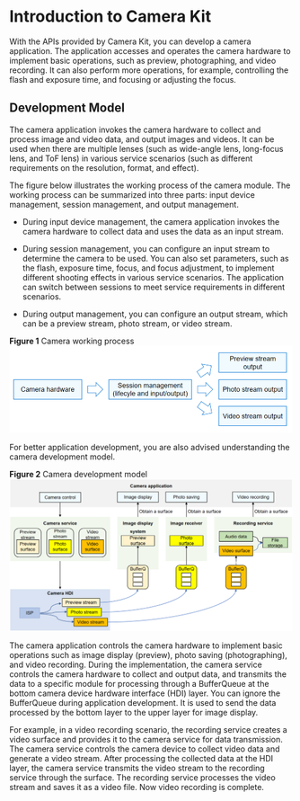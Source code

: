 # Introduction to Camera Kit

With the APIs provided by Camera Kit, you can develop a camera application. The application accesses and operates the camera hardware to implement basic operations, such as preview, photographing, and video recording. It can also perform more operations, for example, controlling the flash and exposure time, and focusing or adjusting the focus.

## Development Model

The camera application invokes the camera hardware to collect and process image and video data, and output images and videos. It can be used when there are multiple lenses (such as wide-angle lens, long-focus lens, and ToF lens) in various service scenarios (such as different requirements on the resolution, format, and effect).

The figure below illustrates the working process of the camera module. The working process can be summarized into three parts: input device management, session management, and output management.

- During input device management, the camera application invokes the camera hardware to collect data and uses the data as an input stream.

- During session management, you can configure an input stream to determine the camera to be used. You can also set parameters, such as the flash, exposure time, focus, and focus adjustment, to implement different shooting effects in various service scenarios. The application can switch between sessions to meet service requirements in different scenarios.

- During output management, you can configure an output stream, which can be a preview stream, photo stream, or video stream.

**Figure 1** Camera working process 
![Camera Workflow](figures/camera-workflow.png)

For better application development, you are also advised understanding the camera development model.

**Figure 2** Camera development model 
![Camera Development Model](figures/camera-development-model.png)

The camera application controls the camera hardware to implement basic operations such as image display (preview), photo saving (photographing), and video recording. During the implementation, the camera service controls the camera hardware to collect and output data, and transmits the data to a specific module for processing through a BufferQueue at the bottom camera device hardware interface (HDI) layer. You can ignore the BufferQueue during application development. It is used to send the data processed by the bottom layer to the upper layer for image display.

For example, in a video recording scenario, the recording service creates a video surface and provides it to the camera service for data transmission. The camera service controls the camera device to collect video data and generate a video stream. After processing the collected data at the HDI layer, the camera service transmits the video stream to the recording service through the surface. The recording service processes the video stream and saves it as a video file. Now video recording is complete.

